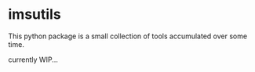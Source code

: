 # imsutils
This python package is a small collection of tools accumulated over some time.

currently WIP...
